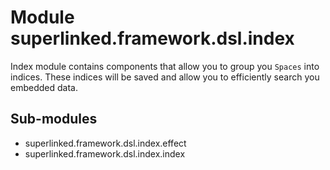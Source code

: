 Module superlinked.framework.dsl.index
======================================
Index module contains components that allow you to group you `Spaces` into indices.
These indices will be saved and allow you to  efficiently search you embedded data.

Sub-modules
-----------
* superlinked.framework.dsl.index.effect
* superlinked.framework.dsl.index.index